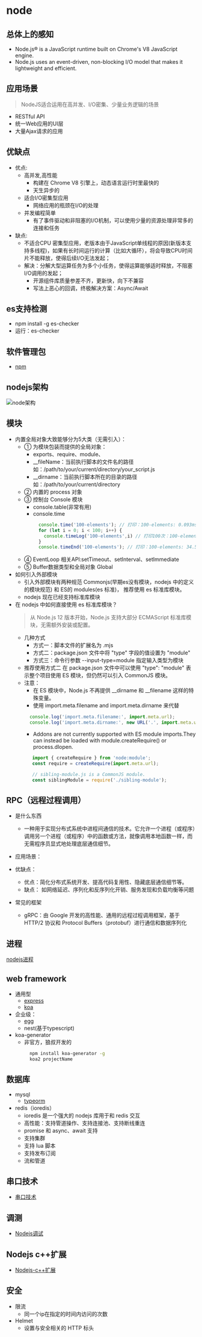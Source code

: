 # node
## 总体上的感知
* Node.js® is a JavaScript runtime built on Chrome's V8 JavaScript engine. 
* Node.js uses an event-driven, non-blocking I/O model that makes it lightweight and efficient.

## 应用场景
> NodeJS适合运用在高并发、I/O密集、少量业务逻辑的场景
* RESTful API
* 统一Web应用的UI层
* 大量Ajax请求的应用

## 优缺点
* 优点:
  + 高并发,高性能
    - 构建在 Chrome V8 引擎上，动态语言运行时里最快的
    - 天生异步的
  + 适合I/O密集型应用
    - 网络应用的瓶颈在I/O的处理
  + 并发编程简单
    - 有了事件驱动和非阻塞的I/O机制，可以使用少量的资源处理非常多的连接和任务
* 缺点:
  - 不适合CPU 密集型应用，老版本由于JavaScript单线程的原因(新版本支持多线程)，如果有长时间运行的计算（比如大循环），将会导致CPU时间片不能释放，使得后续I/O无法发起；
  + 解决：分解大型运算任务为多个小任务，使得运算能够适时释放，不阻塞I/O调用的发起；
    - 开源组件库质量参差不齐，更新快，向下不兼容
    - 写法上恶心的回调，终极解决方案：Async/Await

## es支持检测
* npm install -g es-checker
* 运行：es-checker

## 软件管理包
* [npm](../包管理/npm.md)

## nodejs架构
![node架构](./imgs/node结构.jpg)

## 模块
* 内置全局对象大致能够分为5大类（无需引入）：
  + ① 为模块包装而提供的全局对象： 
    - exports、require、module、
    - __fileName：当前执行脚本的文件名的路径 如：/path/to/your/current/directory/your_script.js
    - __dirname：当前执行脚本所在的目录的路径 如：/path/to/your/current/directory
  + ② 内置的 process 对象
  + ③ 控制台 Console 模块
    - console.table(非常有用)
    - console.time
      ```js
        console.time('100-elements'); // 打印：100-elements: 0.093ms 0
        for (let i = 0; i < 100; i++) {
          console.timeLog('100-elements',i) // 打印100次：100-elements: xxxms i
        }
        console.timeEnd('100-elements'); // 打印：100-elements: 34.542ms
      ```
  - ④ EventLoop 相关API:setTimeout、setInterval、setImmediate
  - ⑤ Buffer数据类型和全局对象 Global
* 如何引入外部模块
  - 引入外部模块有两种规范 Commonjs(早期es没有模块，nodejs 中的定义的模块规范) 和 ES的 modules(es 标准)， 推荐使用 es 标准库模块。
  - nodejs 现在已经支持标准库模块
* 在 nodejs 中如何直接使用 es 标准库模块？
  > 从 Node.js 12 版本开始，Node.js 支持大部分 ECMAScript 标准库模块，无需额外安装或配置。
  + 几种方式
    - 方式一：脚本文件的扩展名为 .mjs
    - 方式二：package.json 文件中将 "type" 字段的值设置为 "module"
    - 方式三：命令行参数 --input-type=module 指定输入类型为模块
  - 推荐使用方式二 在 package.json 文件中可以使用 "type": "module" 表示整个项目使用 ES 模块，但仍然可以引入 CommonJS 模块。
  + 注意：
    - 在 ES 模块中，Node.js 不再提供 __dirname 和 __filename 这样的特殊变量。
    - 使用 import.meta.filename and import.meta.dirname 来代替
    ```js
      console.log('import.meta.filename:', import.meta.url);
      console.log('import.meta.dirname:', new URL('.', import.meta.url).pathname);
    ```
    - Addons are not currently supported with ES module imports.They can instead be loaded with module.createRequire() or process.dlopen.
     ```js
        import { createRequire } from 'node:module';
        const require = createRequire(import.meta.url);

        // sibling-module.js is a CommonJS module.
        const siblingModule = require('./sibling-module');
     ```

## RPC（远程过程调用）
* 是什么东西
  - 一种用于实现分布式系统中进程间通信的技术。它允许一个进程（或程序）调用另一个进程（或程序）中的函数或方法，就像调用本地函数一样，而无需程序员显式地处理底层通信细节。

* 应用场景：

* 优缺点：
  - 优点：简化分布式系统开发、提高代码复用性、隐藏底层通信细节等。
  - 缺点： 如网络延迟、序列化和反序列化开销、服务发现和负载均衡等问题
* 常见的框架
  - gRPC：由 Google 开发的高性能、通用的远程过程调用框架，基于 HTTP/2 协议和 Protocol Buffers（protobuf）进行通信和数据序列化
  
## 进程
[nodejs进程](./nodejs进程.md)

## web framework
* 通用型
  - [express](https://www.expressjs.com.cn/)
  - [koa](http://www.ruanyifeng.com/blog/2017/08/koa.html)
* 企业级：
  - [egg](https://eggjs.org/zh-cn/intro/index.html)
  - nest(基于typescript)
* koa-generator
  - 非官方，狼叔开发的
    ```bash
      npm install koa-generator -g
      koa2 projectName
    ```

## 数据库
* mysql
  - [typeorm](https://typeorm.io/)
* redis（ioredis）
   - ioredis 是一个强大的 nodejs 库用于和 redis 交互
   - 高性能：支持管道操作、支持连接池、支持断线重连
   - promise 和 async、await 支持
   - 支持集群
   - 支持 lua 脚本
   - 支持发布订阅
   - 流和管道

## 串口技术
* [串口技术](./串口通信.md)

## 调测
* [Nodejs调试](./nodejs调试.md)

## Nodejs c++扩展
* [Nodejs-c++扩展](./nodejs-c++.md)

## 安全
* 限流 
  - 同一个ip在指定的时间内访问的次数
* Helmet
  - 设置与安全相关的 HTTP 标头